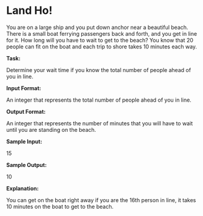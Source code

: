 
# Land Ho!

You are on a large ship and you put down anchor near a beautiful beach. There is a small boat ferrying passengers back and forth, and you get in line for it. How long will you have to wait to get to the beach? You know that 20 people can fit on the boat and each trip to shore takes 10 minutes each way. 

**Task:**

Determine your wait time if you know the total number of people ahead of you in line.   

**Input Format:**

An integer that represents the total number of people ahead of you in line. 

**Output Format:**

An integer that represents the number of minutes that you will have to wait until you are standing on the beach. 

**Sample Input:**

15 

**Sample Output:**

10

**Explanation:**
  
You can get on the boat right away if you are the 16th person in line, it takes 10 minutes on the boat to get to the beach.